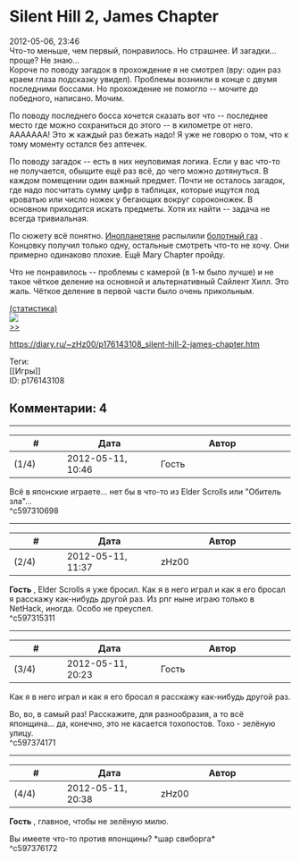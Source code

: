 Silent Hill 2, James Chapter
============================

  
2012-05-06, 23:46  
 Что-то меньше, чем первый, понравилось. Но страшнее. И загадки... проще? Не знаю...   
 Короче по поводу загадок в прохождение я не смотрел (вру: один раз краем глаза подсказку увидел). Проблемы возникли в конце с двумя последними боссами. Но прохождение не помогло -- мочите до победного, написано. Мочим.   
   
 По поводу последнего босса хочется сказать вот что -- последнее место где можно сохраниться до этого -- в километре от него. ААААААА! Это ж каждый раз бежать надо! Я уже не говорю о том, что к тому моменту остался без аптечек.   
   
 По поводу загадок -- есть в них неуловимая логика. Если у вас что-то не получается, обыщите ещё раз всё, до чего можно дотянуться. В каждом помещении один важный предмет. Почти не осталось загадок, где надо посчитать сумму цифр в таблицах, которые ищутся под кроватью или число ножек у бегающих вокруг сороконожек. В основном приходится искать предметы. Хотя их найти -- задача не всегда тривиальная.   
   
 По сюжету всё понятно.  [Инопланетяне](http://www.world-art.ru/animation/animation.php?id=5076)  распылили  [болотный газ](http://www.world-art.ru/animation/animation.php?id=6268)  . Концовку получил только одну, остальные смотреть что-то не хочу. Они примерно одинаково плохие. Ещё Mary Chapter пройду.   
   
 Что не понравилось -- проблемы с камерой (в 1-м было лучше) и не такое чёткое деление на основной и альтернативный Сайлент Хилл. Это жаль. Чёткое деление в первой части было очень прикольным.   
   
  [(статистика)](https://zHz00.diary.ru/p176143108.htm?index=1#linkmore176143108m1)      
   [![](http://s019.radikal.ru/i626/1205/32/dd77c621827at.jpg)](http://radikal.ru/F/s019.radikal.ru/i626/1205/32/dd77c621827a.png.html)       
  [>>](Silent%20Hill%202,%20Maria%20Chapter)    
  
<https://diary.ru/~zHz00/p176143108_silent-hill-2-james-chapter.htm>  
  
Теги:  
[[Игры]]  
ID: p176143108  


Комментарии: 4
--------------

  


---



|         #         |              Дата              |                     Автор                     |           ID           |
| --- | --- | --- | --- |
| (1/4) | 2012-05-11, 10:46 | Гость | c597310698 |

  
 Всё в японские играете... нет бы в что-то из Elder Scrolls или "Обитель зла"...   
 ^c597310698

---



|         #         |              Дата              |                     Автор                     |           ID           |
| --- | --- | --- | --- |
| (2/4) | 2012-05-11, 11:37 | zHz00 | c597315311 |

  
  **Гость**  , Elder Scrolls я уже бросил. Как я в него играл и как я его бросал я расскажу как-нибудь другой раз. Из рпг ныне играю только в NetHack, иногда. Особо не преуспел.   
 ^c597315311

---



|         #         |              Дата              |                     Автор                     |           ID           |
| --- | --- | --- | --- |
| (3/4) | 2012-05-11, 20:23 | Гость | c597374171 |

  
  Как я в него играл и как я его бросал я расскажу как-нибудь другой раз.    
   
 Во, во, в самый раз! Расскажите, для разнообразия, а то всё японщина... да, конечно, это не касается тохопостов. Тохо - зелёную улицу.   
 ^c597374171

---



|         #         |              Дата              |                     Автор                     |           ID           |
| --- | --- | --- | --- |
| (4/4) | 2012-05-11, 20:38 | zHz00 | c597376172 |

  
  **Гость**  , главное, чтобы не зелёную милю.   
   
 Вы имеете что-то против японщины? \*шар свиборга\*   
 ^c597376172